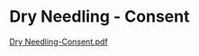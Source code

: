 # Dry Needling - Consent

[Dry Needling-Consent.pdf](Dry%20Needling%20-%20Consent%20efa4a3ba760344ba9796ab5fea5fb214/Dry_Needling-Consent.pdf)